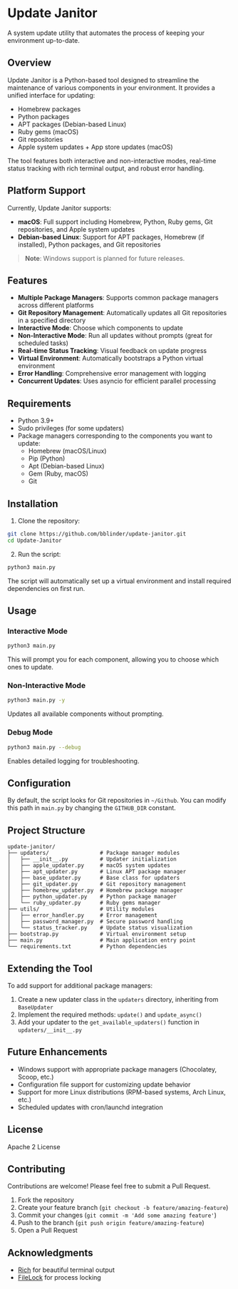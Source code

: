 # Update Janitor
A system update utility that automates the process of keeping your environment up-to-date.

## Overview

Update Janitor is a Python-based tool designed to streamline the maintenance of various components in your environment. It provides a unified interface for updating:

- Homebrew packages
- Python packages
- APT packages (Debian-based Linux)
- Ruby gems (macOS)
- Git repositories
- Apple system updates + App store updates (macOS)

The tool features both interactive and non-interactive modes, real-time status tracking with rich terminal output, and robust error handling.

## Platform Support

Currently, Update Janitor supports:
- **macOS**: Full support including Homebrew, Python, Ruby gems, Git repositories, and Apple system updates
- **Debian-based Linux**: Support for APT packages, Homebrew (if installed), Python packages, and Git repositories

> **Note**: Windows support is planned for future releases.

## Features

- **Multiple Package Managers**: Supports common package managers across different platforms
- **Git Repository Management**: Automatically updates all Git repositories in a specified directory
- **Interactive Mode**: Choose which components to update
- **Non-Interactive Mode**: Run all updates without prompts (great for scheduled tasks)
- **Real-time Status Tracking**: Visual feedback on update progress
- **Virtual Environment**: Automatically bootstraps a Python virtual environment
- **Error Handling**: Comprehensive error management with logging
- **Concurrent Updates**: Uses asyncio for efficient parallel processing


## Requirements

- Python 3.9+
- Sudo privileges (for some updaters)
- Package managers corresponding to the components you want to update:
    - Homebrew (macOS/Linux)
    - Pip (Python)
    - Apt (Debian-based Linux)
    - Gem (Ruby, macOS)
    - Git


## Installation

1. Clone the repository:

```bash
git clone https://github.com/bblinder/update-janitor.git
cd Update-Janitor
```

2. Run the script:

```bash
python3 main.py
```


The script will automatically set up a virtual environment and install required dependencies on first run.

## Usage

### Interactive Mode

```bash
python3 main.py
```

This will prompt you for each component, allowing you to choose which ones to update.

### Non-Interactive Mode

```bash
python3 main.py -y
```

Updates all available components without prompting.

### Debug Mode

```bash
python3 main.py --debug
```

Enables detailed logging for troubleshooting.

## Configuration

By default, the script looks for Git repositories in `~/Github`. You can modify this path in `main.py` by changing the `GITHUB_DIR` constant.

## Project Structure

```
update-janitor/
├── updaters/                # Package manager modules
│   ├── __init__.py          # Updater initialization
│   ├── apple_updater.py     # macOS system updates
│   ├── apt_updater.py       # Linux APT package manager
│   ├── base_updater.py      # Base class for updaters
│   ├── git_updater.py       # Git repository management
│   ├── homebrew_updater.py  # Homebrew package manager
│   ├── python_updater.py    # Python package manager
│   └── ruby_updater.py      # Ruby gems manager
├── utils/                   # Utility modules
│   ├── error_handler.py     # Error management
│   ├── password_manager.py  # Secure password handling
│   └── status_tracker.py    # Update status visualization
├── bootstrap.py             # Virtual environment setup
├── main.py                  # Main application entry point
└── requirements.txt         # Python dependencies
```


## Extending the Tool

To add support for additional package managers:

1. Create a new updater class in the `updaters` directory, inheriting from `BaseUpdater`
2. Implement the required methods: `update()` and `update_async()`
3. Add your updater to the `get_available_updaters()` function in `updaters/__init__.py`

## Future Enhancements

- Windows support with appropriate package managers (Chocolatey, Scoop, etc.)
- Configuration file support for customizing update behavior
- Support for more Linux distributions (RPM-based systems, Arch Linux, etc.)
- Scheduled updates with cron/launchd integration

## License

Apache 2 License

## Contributing

Contributions are welcome! Please feel free to submit a Pull Request.

1. Fork the repository
2. Create your feature branch (`git checkout -b feature/amazing-feature`)
3. Commit your changes (`git commit -m 'Add some amazing feature'`)
4. Push to the branch (`git push origin feature/amazing-feature`)
5. Open a Pull Request

## Acknowledgments

- [Rich](https://github.com/Textualize/rich) for beautiful terminal output
- [FileLock](https://github.com/tox-dev/py-filelock) for process locking
